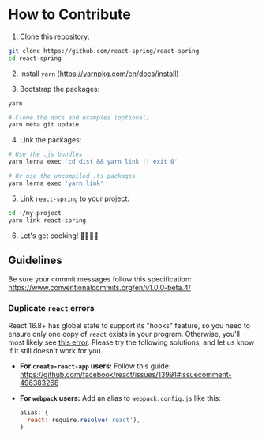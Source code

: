 # How to Contribute

1. Clone this repository:

```sh
git clone https://github.com/react-spring/react-spring
cd react-spring
```

2. Install `yarn` (https://yarnpkg.com/en/docs/install)

3. Bootstrap the packages:

```sh
yarn

# Clone the docs and examples (optional)
yarn meta git update
```

4. Link the packages:

```sh
# Use the .js bundles
yarn lerna exec 'cd dist && yarn link || exit 0'

# Or use the uncompiled .ts packages
yarn lerna exec 'yarn link'
```

5. Link `react-spring` to your project:

```sh
cd ~/my-project
yarn link react-spring
```

6. Let's get cooking! 👨🏻‍🍳🥓

## Guidelines

Be sure your commit messages follow this specification: https://www.conventionalcommits.org/en/v1.0.0-beta.4/

### Duplicate `react` errors

React 16.8+ has global state to support its "hooks" feature, so you need to ensure only one copy of `react` exists in your program. Otherwise, you'll most likely see [this error](https://reactjs.org/warnings/invalid-hook-call-warning.html). Please try the following solutions, and let us know if it still doesn't work for you.

- **For `create-react-app` users:** Follow this guide: https://github.com/facebook/react/issues/13991#issuecomment-496383268

- **For `webpack` users:** Add an alias to `webpack.config.js` like this:
  ```js
  alias: {
    react: require.resolve('react'),
  }
  ```
